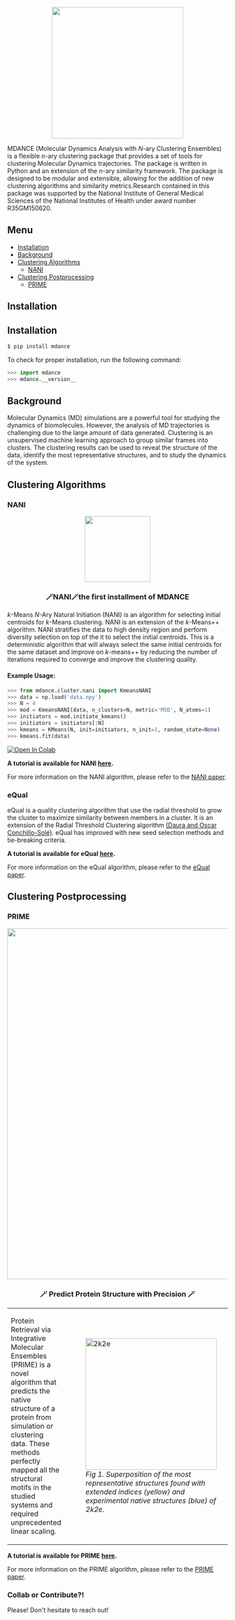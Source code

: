 <p align="center">
<img src="https://raw.githubusercontent.com/mqcomplab/MDANCE/main/docs/_static/mdance.png" width="300" height=auto align="center"></a></p>

MDANCE (Molecular Dynamics Analysis with *N*-ary Clustering Ensembles) is a flexible *n*-ary clustering package that provides a set of tools for clustering Molecular Dynamics trajectories. The package is written in Python and an extension of the *n*-ary similarity framework. The package is designed to be modular and extensible, allowing for the addition of new clustering algorithms and similarity metrics.Research contained in this package was supported by the National Institute of General Medical Sciences of the National Institutes of Health under award number R35GM150620.

## Menu
- [Installation](#installation)
- [Background](#background)
- [Clustering Algorithms](#clustering-algorithms)
  - [NANI](#nani)
- [Clustering Postprocessing](#clustering-postprocessing)
  - [PRIME](#prime)

## Installation
## Installation
```bash
$ pip install mdance
```
To check for proper installation, run the following command:
```python
>>> import mdance
>>> mdance.__version__
```

## Background
Molecular Dynamics (MD) simulations are a powerful tool for studying the dynamics of biomolecules. However, the analysis of MD trajectories is challenging due to the large amount of data generated. Clustering is an unsupervised machine learning approach to group similar frames into clusters. The clustering results can be used to reveal the structure of the data, identify the most representative structures, and to study the dynamics of the system.

## Clustering Algorithms
### NANI
<p align="center">
<img src="https://raw.githubusercontent.com/mqcomplab/MDANCE/main/docs/_static/nani-logo.PNG" width="150" height=auto align="center"></a></p>

<h3 align="center">
    <p><b>🪄NANI🪄the first installment of MDANCE</b></p>
    </h3>

*k*-Means *N*-Ary Natural Initiation (NANI) is an algorithm for selecting initial centroids for *k*-Means clustering. NANI is an extension of the *k*-Means++ algorithm. NANI stratifies the data to high density region and perform diversity selection on top of the it to select the initial centroids. This is a deterministic algorithm that will always select the same initial centroids for the same dataset and improve on *k*-means++ by reducing the number of iterations required to converge and improve the clustering quality.


#### Example Usage:

```python
>>> from mdance.cluster.nani import KmeansNANI
>>> data = np.load('data.npy')
>>> N = 4
>>> mod = KmeansNANI(data, n_clusters=N, metric='MSD', N_atoms=1)
>>> initiators = mod.initiate_kmeans()
>>> initiators = initiators[:N]
>>> kmeans = KMeans(N, init=initiators, n_init=1, random_state=None)
>>> kmeans.fit(data)
```
<a target="_blank" href="https://colab.research.google.com/github/mqcomplab/MDANCE/blob/main/tutorials/MDANCE.ipynb">
  <img src="https://colab.research.google.com/assets/colab-badge.svg" alt="Open In Colab"/>
</a>

**A tutorial is available for NANI [here](https://mdance.readthedocs.io/en/latest/tutorials/nani.html).**

For more information on the NANI algorithm, please refer to the [NANI paper](https://pubs.acs.org/doi/10.1021/acs.jctc.4c00308).

### eQual
eQual is a quality clustering algorithm that use the radial threshold to grow the cluster to maximize similarity between members in a cluster. It is an extension of the Radial Threshold Clustering algorithm [(Daura and Oscar Conchillo-Solé)](https://pubs.acs.org/doi/pdf/10.1021/acs.jcim.2c01079). eQual has improved with new seed selection methods and tie-breaking criteria.

**A tutorial is available for eQual [here](https://mdance.readthedocs.io/en/latest/tutorials/equal.html).**

For more information on the eQual algorithm, please refer to the [eQual paper](https://www.biorxiv.org/content/10.1101/2024.12.05.627001v1).

## Clustering Postprocessing
### PRIME

<p align="center">
<img src="https://raw.githubusercontent.com/mqcomplab/MDANCE/main/docs/_static/logo.png" width="800" height=auto align="center"></a></p>

<h3 align="center">
    <p><b>🪄 Predict Protein Structure with Precision 🪄</b></p>
    </h3>

<table>
  <tr>
    <td>
      <p>Protein Retrieval via Integrative Molecular Ensembles (PRIME)</b> is a novel algorithm that predicts the native structure of a protein from simulation or clustering data. These methods perfectly mapped all the structural motifs in the studied systems and required unprecedented linear scaling.</p>
    </td>
    <td>
      <figure>
        <img src="https://raw.githubusercontent.com/mqcomplab/MDANCE/main/docs/img/2k2e.png" alt="2k2e" width="300" height="auto">
        <figcaption><i>Fig 1. Superposition of the most representative structures found with extended indices (yellow) and experimental native structures (blue) of 2k2e.</i></figcaption>
      </figure>
    </td>
  </tr>
</table>

**A tutorial is available for PRIME [here](https://mdance.readthedocs.io/en/latest/tutorials/prime.html).**

For more information on the PRIME algorithm, please refer to the [PRIME paper](https://pubs.acs.org/doi/10.1021/acs.jctc.4c00362). 

### Collab or Contribute?!
Please! Don't hesitate to reach out!

